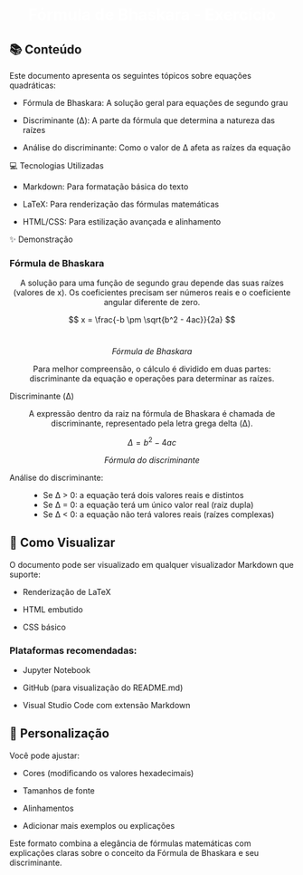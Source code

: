 <h1 style="text-align: center; color: #FFF; font-weight: bold;">Fórmula de Bhaskara - Exercício</h1>

## 📚 Conteúdo

Este documento apresenta os seguintes tópicos sobre equações quadráticas:

- Fórmula de Bhaskara: A solução geral para equações de segundo grau

- Discriminante (Δ): A parte da fórmula que determina a natureza das raízes

- Análise do discriminante: Como o valor de Δ afeta as raízes da equação

💻 Tecnologias Utilizadas
- Markdown: Para formatação básica do texto

- LaTeX: Para renderização das fórmulas matemáticas

- HTML/CSS: Para estilização avançada e alinhamento

✨ Demonstração

### Fórmula de Bhaskara
<div align="center"> 
A solução para uma função de segundo grau depende das suas raízes (valores de x). Os coeficientes precisam ser números reais e o coeficiente angular diferente de zero. 
</div><p align="center">

$$
x = \frac{-b \pm \sqrt{b^2 - 4ac}}{2a}
$$
​
</p><div align="center"><em>Fórmula de Bhaskara</em></div><div align="center"> 

Para melhor compreensão, o cálculo é dividido em duas partes: discriminante da equação e operações para determinar as raízes. </div>
Discriminante (Δ)
<div align="center"> A expressão dentro da raiz na fórmula de Bhaskara é chamada de discriminante, representado pela letra grega delta (Δ). </div><p align="center">

$$
\Delta = b^2 - 4ac
$$

</p><div align="center"><em>Fórmula do discriminante</em></div>

Análise do discriminante:
<div style="width: fit-content; margin: 0 auto;"> <ul> <li>Se Δ > 0: a equação terá dois valores reais e distintos</li> <li>Se Δ = 0: a equação terá um único valor real (raiz dupla)</li> <li>Se Δ < 0: a equação não terá valores reais (raízes complexas)</li> </ul> </div>


## 👀 Como Visualizar

O documento pode ser visualizado em qualquer visualizador Markdown que suporte:

- Renderização de LaTeX

- HTML embutido

- CSS básico

### **Plataformas recomendadas:**

- Jupyter Notebook

- GitHub (para visualização do README.md)

- Visual Studio Code com extensão Markdown

## 🎨 Personalização

Você pode ajustar:

- Cores (modificando os valores hexadecimais)

- Tamanhos de fonte

- Alinhamentos

- Adicionar mais exemplos ou explicações

Este formato combina a elegância de fórmulas matemáticas com explicações claras sobre o conceito da Fórmula de Bhaskara e seu discriminante.